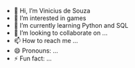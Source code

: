 - 👋 Hi, I’m Vinicius de Souza
- 👀 I’m interested in games
- 🌱 I’m currently learning Python and SQL
- 💞️ I’m looking to collaborate on ...
- 📫 How to reach me ...
- 😄 Pronouns: ...
- ⚡ Fun fact: ...

<!---
ViniciusdeSouza2Ds/ViniciusdeSouza2Ds is a ✨ special ✨ repository because its `README.md` (this file) appears on your GitHub profile.
You can click the Preview link to take a look at your changes.
--->
